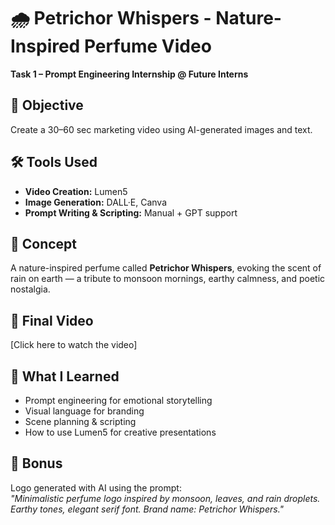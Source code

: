 # 🌧️ Petrichor Whispers - Nature-Inspired Perfume Video

**Task 1 – Prompt Engineering Internship @ Future Interns**

## 🎯 Objective
Create a 30–60 sec marketing video using AI-generated images and text.

## 🛠️ Tools Used
- **Video Creation:** Lumen5
- **Image Generation:** DALL·E, Canva
- **Prompt Writing & Scripting:** Manual + GPT support

## 📜 Concept
A nature-inspired perfume called **Petrichor Whispers**, evoking the scent of rain on earth — a tribute to monsoon mornings, earthy calmness, and poetic nostalgia.

## 🎥 Final Video
[Click here to watch the video]

## 🧠 What I Learned
- Prompt engineering for emotional storytelling
- Visual language for branding
- Scene planning & scripting
- How to use Lumen5 for creative presentations

## 💫 Bonus
Logo generated with AI using the prompt:  
*"Minimalistic perfume logo inspired by monsoon, leaves, and rain droplets. Earthy tones, elegant serif font. Brand name: Petrichor Whispers."*
